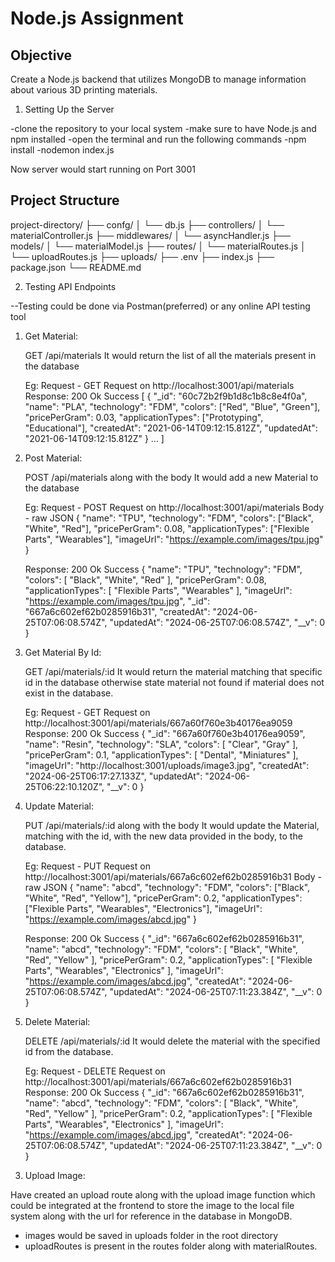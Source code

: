 # Node.js Assignment

## Objective
Create a Node.js backend that utilizes MongoDB to manage information about various 3D printing materials.

1. Setting Up the Server

-clone the repository to your local system
-make sure to have Node.js and npm installed
-open the terminal and run the following commands
-npm install
-nodemon index.js

Now server would start running on Port 3001

## Project Structure

project-directory/
├── confg/
│ └── db.js
├── controllers/
│ └── materialController.js
├── middlewares/
│ └── asyncHandler.js
├── models/
│ └── materialModel.js
├── routes/
│ └── materialRoutes.js
│ └── uploadRoutes.js
├── uploads/
├── .env
├── index.js
├── package.json
└── README.md

2. Testing API Endpoints

--Testing could be done via Postman(preferred) or any online API testing tool

1) Get Material:

    GET /api/materials
    It would return the list of all the materials present in the database

    Eg:
    Request - GET Request on http://localhost:3001/api/materials
    Response: 200 Ok Success
    [
        {
            "_id": "60c72b2f9b1d8c1b8c8e4f0a",
            "name": "PLA",
            "technology": "FDM",
            "colors": ["Red", "Blue", "Green"],
            "pricePerGram": 0.03,
            "applicationTypes": ["Prototyping", "Educational"],
            "createdAt": "2021-06-14T09:12:15.812Z",
            "updatedAt": "2021-06-14T09:12:15.812Z"
        }
        ...
    ]

2) Post Material:

    POST /api/materials along with the body
    It would add a new Material to the database

    Eg:
    Request - POST Request on http://localhost:3001/api/materials
    Body - raw JSON
    {
        "name": "TPU",
        "technology": "FDM",
        "colors": ["Black", "White", "Red"],
        "pricePerGram": 0.08,
        "applicationTypes": ["Flexible Parts", "Wearables"],
        "imageUrl": "https://example.com/images/tpu.jpg"
    }

    Response: 200 Ok Success
    {
        "name": "TPU",
        "technology": "FDM",
        "colors": [
            "Black",
            "White",
            "Red"
        ],
        "pricePerGram": 0.08,
        "applicationTypes": [
            "Flexible Parts",
            "Wearables"
        ],
        "imageUrl": "https://example.com/images/tpu.jpg",
        "_id": "667a6c602ef62b0285916b31",
        "createdAt": "2024-06-25T07:06:08.574Z",
        "updatedAt": "2024-06-25T07:06:08.574Z",
        "__v": 0
    }

3) Get Material By Id:

    GET /api/materials/:id
    It would return the material matching that specific id in the database otherwise state material not found if material does not exist in the database.

    Eg:
    Request - GET Request on http://localhost:3001/api/materials/667a60f760e3b40176ea9059
    Response: 200 Ok Success
    {
        "_id": "667a60f760e3b40176ea9059",
        "name": "Resin",
        "technology": "SLA",
        "colors": [
            "Clear",
            "Gray"
        ],
        "pricePerGram": 0.1,
        "applicationTypes": [
            "Dental",
            "Miniatures"
        ],
        "imageUrl": "http://localhost:3001/uploads/image3.jpg",
        "createdAt": "2024-06-25T06:17:27.133Z",
        "updatedAt": "2024-06-25T06:22:10.120Z",
        "__v": 0
    }

4) Update Material:

    PUT /api/materials/:id along with the body
    It would update the Material, matching with the id, with the new data provided in the body, to the database.

    Eg:
    Request - PUT Request on http://localhost:3001/api/materials/667a6c602ef62b0285916b31
    Body - raw JSON
    {
        "name": "abcd",
        "technology": "FDM",
        "colors": ["Black", "White", "Red", "Yellow"],
        "pricePerGram": 0.2,
        "applicationTypes": ["Flexible Parts", "Wearables", "Electronics"],
        "imageUrl": "https://example.com/images/abcd.jpg"
    }

    Response: 200 Ok Success
    {
        "_id": "667a6c602ef62b0285916b31",
        "name": "abcd",
        "technology": "FDM",
        "colors": [
            "Black",
            "White",
            "Red",
            "Yellow"
        ],
        "pricePerGram": 0.2,
        "applicationTypes": [
            "Flexible Parts",
            "Wearables",
            "Electronics"
        ],
        "imageUrl": "https://example.com/images/abcd.jpg",
        "createdAt": "2024-06-25T07:06:08.574Z",
        "updatedAt": "2024-06-25T07:11:23.384Z",
        "__v": 0
    }


5) Delete Material:

    DELETE /api/materials/:id
    It would delete the material with the specified id from the database.

    Eg:
    Request - DELETE Request on http://localhost:3001/api/materials/667a6c602ef62b0285916b31
    Response: 200 Ok Success
    {
        "_id": "667a6c602ef62b0285916b31",
        "name": "abcd",
        "technology": "FDM",
        "colors": [
            "Black",
            "White",
            "Red",
            "Yellow"
        ],
        "pricePerGram": 0.2,
        "applicationTypes": [
            "Flexible Parts",
            "Wearables",
            "Electronics"
        ],
        "imageUrl": "https://example.com/images/abcd.jpg",
        "createdAt": "2024-06-25T07:06:08.574Z",
        "updatedAt": "2024-06-25T07:11:23.384Z",
        "__v": 0
    }


3. Upload Image:

Have created an upload route along with the upload image function which could be integrated at the frontend to store the image to the local file system along with the url for reference in the database in MongoDB.

 - images would be saved in uploads folder in the root directory
 - uploadRoutes is present in the routes folder along with materialRoutes.